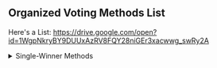 ## Organized Voting Methods List

Here's a List: https://drive.google.com/open?id=1WgpNkryBY9DUUxAzRV8FQY28niGEr3xacwwg_swRy2A

<details>
<summary>Single-Winner Methods</summary>
<ul>
	<li>
	<details>
	<summary>Single-Choice</summary>
	<ul>
		<li>
		<details>
		<summary>First-Past-The-Post</summary>
		<ul>
			<li>
			First Past The Post (Plurality)
			</li>
		</ul>
		</details>
		</li>
	</ul>
	</details>
	</li>
<ul>
	<li>
	<details>
	<summary>Ranked</summary>
		</ul>
	</details>
	</li>
</ul>
</details>
